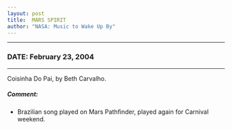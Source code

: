 ```yaml
---
layout: post
title:  MARS SPIRIT
author: "NASA: Music to Wake Up By"
---
```


----
### DATE: February 23, 2004
----
Coisinha Do Pai, by Beth Carvalho.

##### Comment:
* Brazilian song played on Mars Pathfinder, played again for Carnival weekend.

